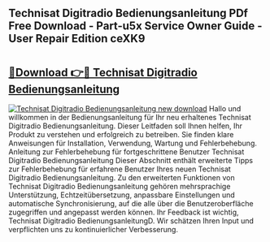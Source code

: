 ## Technisat Digitradio Bedienungsanleitung PDf Free Download - Part-u5x Service Owner Guide - User Repair Edition ceXK9

# <h2><a href="http://df3sjv.blite.top/?on=Technisat+Digitradio+Bedienungsanleitung">🔗Download 👉🔴 Technisat Digitradio Bedienungsanleitung</a></h2>

[![Technisat Digitradio Bedienungsanleitung new download](https://i.imgur.com/lujVjoI.png)](http://df3sjv.blite.top/?on=Technisat+Digitradio+Bedienungsanleitung)
Hallo und willkommen in der Bedienungsanleitung für Ihr neu erhaltenes Technisat Digitradio Bedienungsanleitung. Dieser Leitfaden soll Ihnen helfen, Ihr Produkt zu verstehen und erfolgreich zu betreiben. Sie finden klare Anweisungen für Installation, Verwendung, Wartung und Fehlerbehebung. Anleitung zur Fehlerbehebung für fortgeschrittene Benutzer Technisat Digitradio Bedienungsanleitung Dieser Abschnitt enthält erweiterte Tipps zur Fehlerbehebung für erfahrene Benutzer Ihres neuen Technisat Digitradio Bedienungsanleitung. Zu den erweiterten Funktionen von Technisat Digitradio Bedienungsanleitung gehören mehrsprachige Unterstützung, Echtzeitübersetzung, anpassbare Einstellungen und automatische Synchronisierung, auf die alle über die Benutzeroberfläche zugegriffen und angepasst werden können. Ihr Feedback ist wichtig, Technisat Digitradio BedienungsanleitungD. Wir schätzen Ihren Input und verpflichten uns zu kontinuierlicher Verbesserung.
